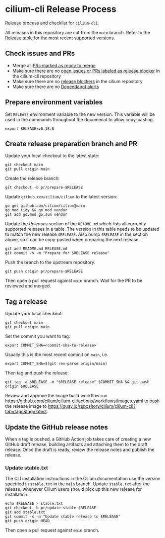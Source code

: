 # cilium-cli Release Process

Release process and checklist for `cilium-cli`.

All releases in this repository are cut from the `main` branch. Refer to the
[Release table](https://github.com/cilium/cilium-cli#releases) for the most
recent supported versions.

## Check issues and PRs

- Merge all [PRs marked as ready to
  merge](https://github.com/cilium/cilium-cli/labels/ready-to-merge)
- Make sure there are no [open issues or PRs labeled as release
  blocker](https://github.com/cilium/cilium-cli/labels/priority%2Frelease-blocker)
  in the cilium-cli repository
- Make sure there are no [release blockers](https://github.com/cilium/cilium/labels/release-blocker%2Fcilium-cli)
  in the cilium repository
- Make sure there are no [Dependabot alerts](https://github.com/cilium/cilium-cli/security/dependabot)

## Prepare environment variables

Set `RELEASE` environment variable to the new version. This variable will be
used in the commands throughout the documenat to allow copy-pasting.

    export RELEASE=v0.18.8

## Create release preparation branch and PR

Update your local checkout to the latest state:

    git checkout main
    git pull origin main

Create the release branch:

    git checkout -b pr/prepare-$RELEASE

Update `github.com/cilium/cilium` to the latest version:

    go get github.com/cilium/cilium@main
    go mod tidy && go mod vendor
    git add go.mod go.sum vendor

Update the *Releases* section of the `README.md` which lists all currently
supported releases in a table. The version in this table needs to be updated to
match the new release `$RELEASE`. Also bump `$RELEASE` in the section above, so
it can be copy-pasted when preparing the next release.

    git add README.md RELEASE.md
    git commit -s -m "Prepare for $RELEASE release"

Push the branch to the upstream repository:

    git push origin pr/prepare-$RELEASE

Then open a pull request against `main` branch. Wait for the PR to be reviewed
and merged.

## Tag a release

Update your local checkout:

    git checkout main
    git pull origin main

Set the commit you want to tag:

    export COMMIT_SHA=<commit-sha-to-release>

Usually this is the most recent commit on `main`, i.e.

    export COMMIT_SHA=$(git rev-parse origin/main)

Then tag and push the release:

    git tag -a $RELEASE -m "$RELEASE release" $COMMIT_SHA && git push origin $RELEASE

Review and approve the image build workflow run https://github.com/cilium/cilium-cli/actions/workflows/images.yaml
to push the release image to https://quay.io/repository/cilium/cilium-cli?tab=tags&tag=latest.

## Update the GitHub release notes

When a tag is pushed, a GitHub Action job takes care of creating a new GitHub
draft release, building artifacts and attaching them to the draft release. Once
the draft is ready, review the release notes and publish the release.

### Update stable.txt

The CLI installation instructions in the Cilium documentation use the version
specified in `stable.txt` in the `main` branch. Update `stable.txt` after the
release, whenever Cilium users should pick up this new release for
installation:

    echo $RELEASE > stable.txt
    git checkout -b pr/update-stable-$RELEASE
    git add stable.txt
    git commit -s -m "Update stable release to $RELEASE"
    git push origin HEAD

Then open a pull request against `main` branch.

